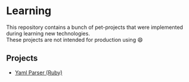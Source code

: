 # Learning
This repository contains a bunch of pet-projects that were implemented during learning new technologies.  
These projects are not intended for production using :smile:

## Projects
- [Yaml Parser (Ruby)](yaml-parser-ruby/README.md)
